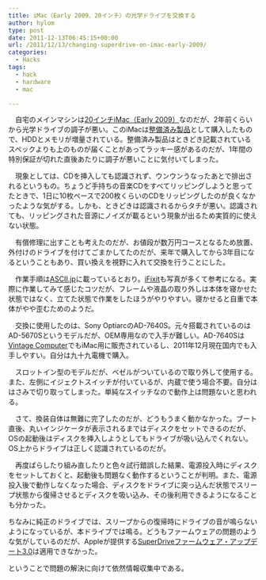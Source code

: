 ```yaml
---
title: iMac（Early 2009、20インチ）の光学ドライブを交換する
author: hylom
type: post
date: 2011-12-13T06:45:15+00:00
url: /2011/12/13/changing-superdrive-on-imac-early-2009/
categories:
  - Hacks
tags:
  - hack
  - hardware
  - mac

---
```

　自宅のメインマシンは[20インチiMac（Early 2009）][1]なのだが、2年前くらいから光学ドライブの調子が悪い。このiMacは[整備済み製品][2]として購入したもので、HDDとメモリが増量されている。整備済み製品はときどき記載されているスペックよりも上のものが届くことがあってラッキー感があるのだが、1年間の特別保証が切れた直後あたりに調子が悪いことに気付いてしまった。

　現象としては、CDを挿入しても認識されず、ウンウンうなったあとで排出されるというもの。ちょうど手持ちの音楽CDをすべてリッピングしようと思ってたときで、1日に10枚ペースで200枚くらいのCDをリッピングしたのが良くなかったような気がする。しかも、ときどきは認識されるからタチが悪い。認識されても、リッピングされた音源にノイズが載るという現象が出るため実質的に使えない状態。

　有償修理に出すことも考えたのだが、お値段が数万円コースとなるため放置、外付けのドライブを付けてごまかしてたのだが、来年で購入してから3年目になるということもあり、買い換えを視野に入れて交換を行うことにした。

　作業手順は[ASCII.jp][3]に載っているとおり。[iFixit][4]も写真が多くて参考になる。実際に作業してみて感じたコツだが、フレームや液晶の取り外しは本体を寝かせた状態ではなく、立てた状態で作業をしたほうがやりやすい。寝かせると自重で本体がやや歪むためのようだ。

　交換に使用したのは、Sony OptiarcのAD-7640S。元々搭載されているのはAD-5670Sというモデルだが、OEM専用なので入手が難しい。AD-7640Sは[Vintage Computer][5]でもiMac用に販売されているし、2011年12月現在国内でも入手しやすい。自分は九十九電機で購入。

　スロットイン型のモデルだが、ベゼルがついているので取り外して使用する。また、左側にイジェクトスイッチが付いているが、内蔵で使う場合不要。自分ははさみで切り取ってしまった。単純なスイッチなので動作上は問題ないと思われる。

　さて、換装自体は無難に完了したのだが、どうもうまく動かなかった。ブート直後、丸いインジケータが表示されるまではディスクをセットできるのだが、OSの起動後はディスクを挿入しようとしてもドライブが吸い込んでくれない。OS上からドライブは正しく認識されているのだが。

　再度ばらしたり組み直したりと色々試行錯誤した結果、電源投入時にディスクをセットしておくと、起動後も問題なく動作するということが判明。また、電源投入後で動作しなくなった場合、ディスクをドライブに突っ込んだ状態でスリープ状態から復帰させるとディスクを吸い込み、その後利用できるようになることも分かった。

ちなみに純正のドライブでは、スリープからの復帰時にドライブの音が鳴らないようになっているが、本ドライブでは鳴る。どうもファームウェアの問題のような気がしているのだが、Appleが提供する[SuperDriveファームウェア・アップデート3.0][6]は適用できなかった。

ということで問題の解決に向けて依然情報収集中である。

 [1]: http://support.apple.com/kb/SP507?viewlocale=ja_JP
 [2]: http://store.apple.com/jp/browse/home/specialdeals/mac
 [3]: http://ascii.jp/elem/000/000/059/59034/
 [4]: http://www.ifixit.com/Teardown/iMac-Intel-20-Inch-EMC-2266-Teardown/658/1
 [5]: http://www.vintagecomp.com/shop/shopdisplayproducts.asp?id=626&#038;cat=%8C%F5%2FiMac+Intel+%83V%83%8B%83o%81%5B%3Cbr%3E%0D%0AEarly+2009%2FLate+2009+%3Cbr%3E%0D%0A12%2E7mm%2FSATA
 [6]: http://support.apple.com/kb/DL892?viewlocale=ja_JP
